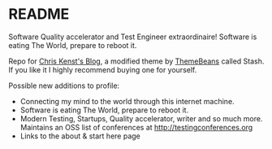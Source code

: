 # README

Software Quality accelerator and Test Engineer extraordinaire! Software is eating The World, prepare to reboot it.

Repo for [Chris Kenst's Blog](https://www.kenst.com), a modified theme by [ThemeBeans](https://themebeans.com/themes/stash/) called Stash. If you like it I highly recommend buying one for yourself.  

Possible new additions to profile:

- Connecting my mind to the world through this internet machine.
- Software is eating The World, prepare to reboot it.
- Modern Testing, Startups, Quality accelerator, writer and so much more. Maintains an OSS list of conferences at http://testingconferences.org
- Links to the about & start here page

